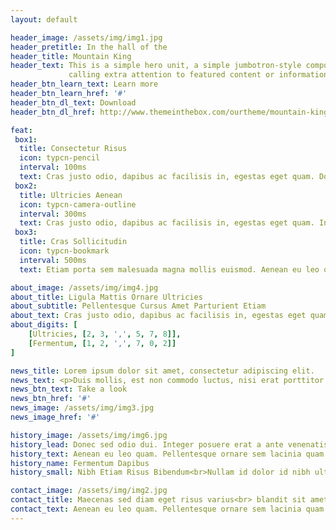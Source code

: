 ```yaml
---
layout: default

header_image: /assets/img/img1.jpg
header_pretitle: In the hall of the
header_title: Mountain King
header_text: This is a simple hero unit, a simple jumbotron-style component for<br>
             calling extra attention to featured content or information.
header_btn_learn_text: Learn more
header_btn_learn_href: '#'
header_btn_dl_text: Download
header_btn_dl_href: http://www.themeinthebox.com/ourtheme/mountain-king-bootstrap-template/

feat: 
 box1:
  title: Consectetur Risus
  icon: typcn-pencil
  interval: 100ms
  text: Cras justo odio, dapibus ac facilisis in, egestas eget quam. Donec id elit non mi porta gravida at eget metus. Nullam id dolor id nibh ultricies vehicula ut id elit.
 box2:
  title: Ultricies Aenean
  icon: typcn-camera-outline
  interval: 300ms
  text: Cras justo odio, dapibus ac facilisis in, egestas eget quam. Integer posuere erat a ante venenatis dapibus posuere velit aliquet. Donec ullamcorper nulla non metus auctor fringilla.
 box3:
  title: Cras Sollicitudin
  icon: typcn-bookmark
  interval: 500ms
  text: Etiam porta sem malesuada magna mollis euismod. Aenean eu leo quam. Pellentesque ornare sem lacinia quam venenatis vestibulum. Maecenas faucibus mollis interdum.

about_image: /assets/img/img4.jpg
about_title: Ligula Mattis Ornare Ultricies
about_subtitle: Pellentesque Cursus Amet Parturient Etiam
about_text: Cras justo odio, dapibus ac facilisis in, egestas eget quam. Donec id elit non mi porta gravida at eget metus. Nullam id dolor id nibh ultricies vehicula ut id elit.
about_digits: [
	[Ultricies, [2, 3, ',', 5, 7, 8]],
	[Fermentum, [1, 2, ',', 7, 0, 2]]
]

news_title: Lorem ipsum dolor sit amet, consectetur adipiscing elit.
news_text: <p>Duis mollis, est non commodo luctus, nisi erat porttitor ligula, eget lacinia odio sem nec elit. Maecenas sed diam eget risus varius blandit sit amet non magna. Donec sed odio dui. Curabitur blandit tempus porttitor. Nullam id dolor id nibh ultricies vehicula ut id elit. Etiam porta sem malesuada magna mollis euismod.</p><p>Donec id elit non mi porta gravida at eget metus. Donec id elit non mi porta gravida at eget metus. Integer posuere erat a ante venenatis dapibus posuere velit aliquet. Fusce dapibus, tellus ac cursus commodo, tortor mauris condimentum nibh, ut fermentum massa justo sit amet risus. Cras justo odio, dapibus ac facilisis in, egestas eget quam. Nulla vitae elit libero, a pharetra augue.</p>
news_btn_text: Take a look
news_btn_href: '#'
news_image: /assets/img/img3.jpg
news_image_href: '#'

history_image: /assets/img/img6.jpg
history_lead: Donec sed odio dui. Integer posuere erat a ante venenatis dapibus posuere velit aliquet. Praesent commodo cursus magna, vel scelerisque nisl consectetur et.
history_text: Aenean eu leo quam. Pellentesque ornare sem lacinia quam venenatis vestibulum. Duis mollis, est non commodo luctus, nisi erat porttitor ligula, eget lacinia odio sem nec elit. Aenean eu leo quam. Pellentesque ornare sem lacinia quam venenatis vestibulum. Cras justo odio, dapibus ac facilisis in, egestas eget quam. Praesent commodo cursus magna, vel scelerisque nisl consectetur et.
history_name: Fermentum Dapibus
history_small: Nibh Etiam Risus Bibendum<br>Nullam id dolor id nibh ultricies vehicula ut id elit.

contact_image: /assets/img/img2.jpg
contact_title: Maecenas sed diam eget risus varius<br> blandit sit amet non magna.
contact_text: Aenean eu leo quam. Pellentesque ornare sem lacinia quam venenatis vestibulum. Cras mattis consectetur purus sit amet fermentum. Praesent commodo cursus magna, vel scelerisque nisl consectetur et. Praesent commodo cursus magna, vel scelerisque nisl consectetur et.
---
```


